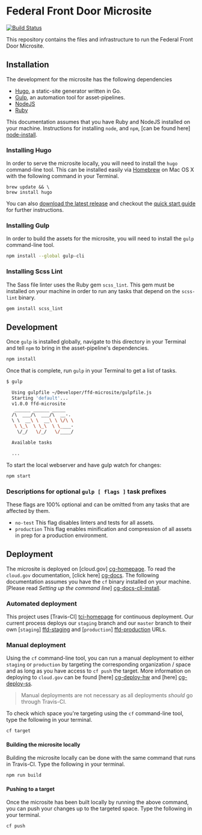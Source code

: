 # Federal Front Door Microsite

[![Build Status](https://travis-ci.org/18F/ffd-microsite.svg?branch=master)](https://travis-ci.org/18F/ffd-microsite)

This repository contains the files and infrastructure to run the Federal Front
Door Microsite.

## Installation

The development for the microsite has the following dependencies

- [Hugo](http://gohugo.io "Hugo Homepage"), a static-site generator written in Go.
- [Gulp](http://gulpjs.com "GulpJS Homepage"), an automation tool for asset-pipelines.
- [NodeJS](https://nodejs.org/ "NodeJS Homepage")
- [Ruby](https://www.ruby-lang.org/ "Ruby Homepage")

This documentation assumes that you have Ruby and NodeJS installed on your
machine.  Instructions for installing `node`, and `npm`, [can be found here] [node-install].

[node-install]: https://nodejs.org/en/download/ "NodeJS Downloads"

### Installing Hugo

In order to serve the microsite locally, you will need to install the `hugo`
command-line tool. This can be installed easily via [Homebrew][homebrew-install]
on Mac OS X with the following command in your Terminal.

[homebrew-install]: http://brew.sh "Homebrew Installation"

```shell
brew update && \
brew install hugo
```

You can also [download the latest release][hugo-release] and checkout the
[quick start guide][hugo-quick-guide] for further instructions.

[hugo-release]: https://github.com/spf13/hugo/releases "Download Latest Hugo Release"
[hugo-quick-guide]: http://gohugo.io/overview/quickstart/ "Hugo Quickstart Guide"

### Installing Gulp

In order to build the assets for the microsite, you will need to install the
`gulp` command-line tool.

```sh
npm install --global gulp-cli
```

### Installing Scss Lint

The Sass file linter uses the Ruby gem `scss_lint`. This gem must be installed
on your machine in order to run any tasks that depend on the `scss-lint` binary.

```sh
gem install scss_lint
```

## Development

Once `gulp` is installed globally, navigate to this directory in your Terminal
and tell `npm` to bring in the asset-pipeline's dependencies.

```sh
npm install
```

Once that is complete, run `gulp` in your Terminal to get a list of tasks.

```sh
$ gulp

  Using gulpfile ~/Developer/ffd-microsite/gulpfile.js
  Starting 'default'...
  v1.0.0 ffd-microsite
   ______ ______ _____
  /\  ___/\  ___/\  __-.
  \ \  __\ \  __\ \ \/\ \
   \ \_\  \ \_\  \ \____-
    \/_/   \/_/   \/____/

  Available tasks

  ...
```

To start the local webserver and have gulp watch for changes:

```sh
npm start
```

### Descriptions for optional `gulp [ flags ]` task prefixes

These flags are 100% optional and can be omitted from any tasks that are
affected by them.

- `no-test` This flag disables linters and tests for all assets.
- `production` This flag enables minification and compression of all assets in
  prep for a production environment.

## Deployment

The microsite is deployed on [cloud.gov] [cg-homepage]. To read the `cloud.gov`
documentation, [click here] [cg-docs]. The following documentation assumes you
have the `cf` binary installed on your machine. [Please read _Setting up the
command line_] [cg-docs-cli-install].

[cg-homepage]: https://cloud.gov "Cloud.gov: Homepage"
[cg-docs]: https://docs.cloud.gov "Cloud.gov: Documentation"
[cg-docs-cli-install]: https://docs.cloud.gov/getting-started/setup/ "Cloud.gov: Setting up the command line"

### Automated deployment

This project uses [Travis-CI] [tci-homepage] for continuous deployment. Our
current process deploys our `staging` branch and our `master` branch to their
own [`staging`] [ffd-staging] and [`production`] [ffd-production] URLs.

[tci-homepage]: https://travis-ci.org "Travis-CI: Homepage"
[ffd-staging]: https://ffd-microsite-staging.apps.cloud.gov "Federal Front Door: Staging"
[ffd-production]: https://labs.usa.gov "Federal Front Door: Production"

### Manual deployment

Using the `cf` command-line tool, you can run a manual deployment to either
`staging` or `production` by targeting the corresponding organization / space
and as long as you have access to `cf push` the target. More information on
deploying to `cloud.gov` can be found [here] [cg-deploy-hw] and [here] [cg-deploy-ss].

[cg-deploy-hw]: https://docs.cloud.gov/getting-started/your-first-deploy/ "Cloud.gov: Your First Deploy"
[cg-deploy-ss]: https://docs.cloud.gov/apps/static/ "Cloud.gov: Deploying Static Sites"

> Manual deployments are not necessary as all deployments _should_ go through
Travis-CI.

To check which space you're targeting using the `cf` command-line tool, type the
following in your terminal.

```sh
cf target
```

#### Building the microsite locally

Building the microsite locally can be done with the same command that runs in
Travis-CI. Type the following in your terminal.

```sh
npm run build
```

#### Pushing to a target

Once the microsite has been built locally by running the above command, you can
push your changes up to the targeted space. Type the following in your terminal.

```sh
cf push
```
